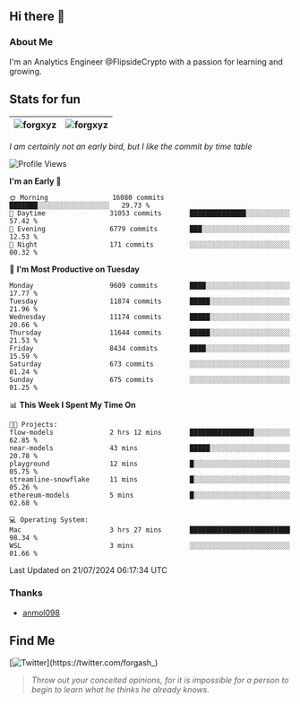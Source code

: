 ## Hi there 👋

### About Me

I'm an Analytics Engineer @FlipsideCrypto with a passion for learning and growing.
  
## Stats for fun

| <img align="center" src="https://github-readme-streak-stats.herokuapp.com/?user=forgxyz&theme=tokyonight" alt="forgxyz" /> | <img align="center" src="https://github-readme-stats.vercel.app/api?username=forgxyz&theme=tokyonight&show_icons=true" alt="forgxyz" /> |
| ------------- |------------- |

*I am certainly not an early bird, but I like the commit by time table*  

<!--START_SECTION:waka-->
![Profile Views](http://img.shields.io/badge/Profile%20Views-0-blue)

**I'm an Early 🐤** 

```text
🌞 Morning                16080 commits       ███████░░░░░░░░░░░░░░░░░░   29.73 % 
🌆 Daytime                31053 commits       ██████████████░░░░░░░░░░░   57.42 % 
🌃 Evening                6779 commits        ███░░░░░░░░░░░░░░░░░░░░░░   12.53 % 
🌙 Night                  171 commits         ░░░░░░░░░░░░░░░░░░░░░░░░░   00.32 % 
```
📅 **I'm Most Productive on Tuesday** 

```text
Monday                   9609 commits        ████░░░░░░░░░░░░░░░░░░░░░   17.77 % 
Tuesday                  11874 commits       █████░░░░░░░░░░░░░░░░░░░░   21.96 % 
Wednesday                11174 commits       █████░░░░░░░░░░░░░░░░░░░░   20.66 % 
Thursday                 11644 commits       █████░░░░░░░░░░░░░░░░░░░░   21.53 % 
Friday                   8434 commits        ████░░░░░░░░░░░░░░░░░░░░░   15.59 % 
Saturday                 673 commits         ░░░░░░░░░░░░░░░░░░░░░░░░░   01.24 % 
Sunday                   675 commits         ░░░░░░░░░░░░░░░░░░░░░░░░░   01.25 % 
```


📊 **This Week I Spent My Time On** 

```text
🐱‍💻 Projects: 
flow-models              2 hrs 12 mins       ████████████████░░░░░░░░░   62.85 % 
near-models              43 mins             █████░░░░░░░░░░░░░░░░░░░░   20.78 % 
playground               12 mins             █░░░░░░░░░░░░░░░░░░░░░░░░   05.75 % 
streamline-snowflake     11 mins             █░░░░░░░░░░░░░░░░░░░░░░░░   05.26 % 
ethereum-models          5 mins              █░░░░░░░░░░░░░░░░░░░░░░░░   02.68 % 

💻 Operating System: 
Mac                      3 hrs 27 mins       █████████████████████████   98.34 % 
WSL                      3 mins              ░░░░░░░░░░░░░░░░░░░░░░░░░   01.66 % 
```


 Last Updated on 21/07/2024 06:17:34 UTC
<!--END_SECTION:waka-->

### Thanks
 - [anmol098](https://github.com/anmol098/waka-readme-stats/)
  
## Find Me
[![Twitter](https://img.shields.io/twitter/url/https/twitter.com/forgash_.svg?style=social&label=Follow%20%40forgash_)](https://twitter.com/forgash_)


> *Throw out your conceited opinions, for it is impossible for a person to begin to learn what he thinks he already knows.* 
